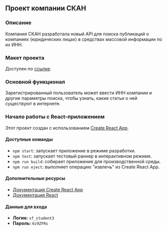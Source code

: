 
## Проект компании СКАН

### Описание

Компания СКАН разработала новый API для поиска публикаций о компаниях (юридических лицах) в средствах массовой информации по их ИНН.

### Макет проекта

Доступен по [ссылке](https://www.figma.com/file/u3MOjzYnTnirz712GrLbFv/Макет-СКАН).

### Основной функционал

Зарегистрированный пользователь может ввести ИНН компании и другие параметры поиска, чтобы узнать, какие статьи о ней существуют в интернете.

### Начало работы с React-приложением

Этот проект создан с использованием [Create React App](https://github.com/facebook/create-react-app).

#### Доступные команды

- `npm start`: запускает приложение в режиме разработки.
- `npm test`: запускает тестовый раннер в интерактивном режиме.
- `npm run build`: собирает приложение для производственной среды.
- `npm run eject`: выполняет операцию "извлечь" из Create React App.

#### Дополнительные ресурсы

- [Документация Create React App](https://facebook.github.io/create-react-app/docs/getting-started)
- [Документация React](https://reactjs.org/)

#### Данные для входа

- **Логин:** `sf_student3`
- **Пароль:** `6z9ZFRs`


